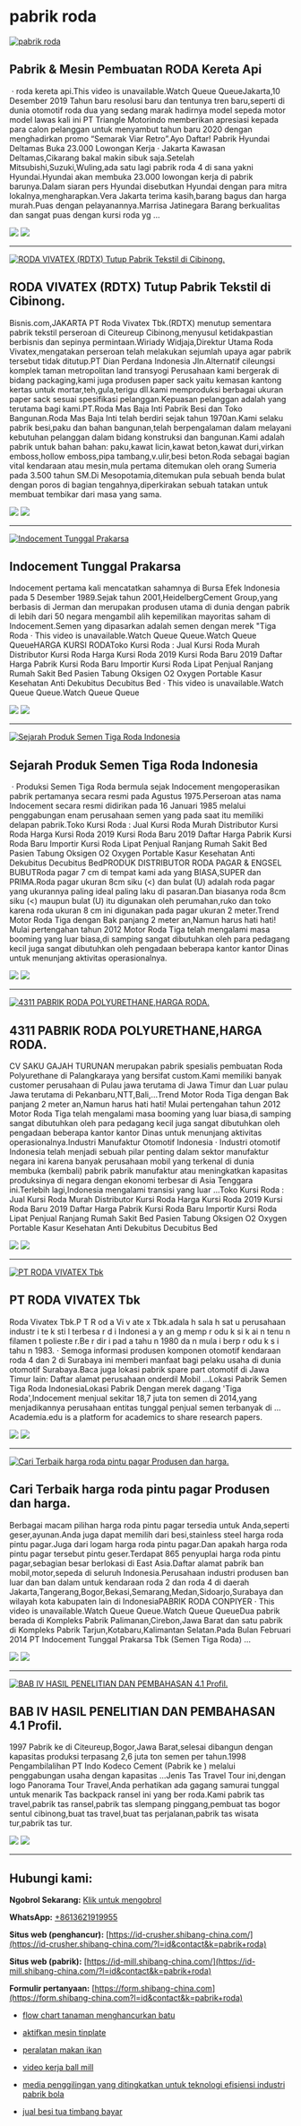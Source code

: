 # pabrik roda

<a href="https://swt.shibang-china.com/?l=id&img&k=pabrik+roda" target="_blank">![pabrik roda](http://static.shibang-china.com/all-800x300/96.jpg)</a>

## Pabrik &amp; Mesin Pembuatan RODA Kereta Api
&nbsp;&#0183;&#32;roda kereta api.This video is unavailable.Watch Queue QueueJakarta,10 Desember 2019 Tahun baru resolusi baru dan tentunya tren baru,seperti di dunia otomotif roda dua yang sedang marak hadirnya model sepeda motor model lawas kali ini PT Triangle Motorindo memberikan apresiasi kepada para calon pelanggan untuk menyambut tahun baru 2020 dengan menghadirkan promo “Semarak Viar Retro”.Ayo Daftar! Pabrik Hyundai Deltamas Buka 23.000 Lowongan Kerja&nbsp;&#0183;&#32;Jakarta Kawasan Deltamas,Cikarang bakal makin sibuk saja.Setelah Mitsubishi,Suzuki,Wuling,ada satu lagi pabrik roda 4 di sana yakni Hyundai.Hyundai akan membuka 23.000 lowongan kerja di pabrik barunya.Dalam siaran pers Hyundai disebutkan Hyundai dengan para mitra lokalnya,mengharapkan.Vera Jakarta terima kasih,barang bagus dan harga murah.Puas dengan pelayanannya.Marrisa Jatinegara Barang berkualitas dan sangat puas dengan kursi roda yg …


<a href="https://whatsapp.shibangsoft.com/WhatsApp.php" target="_blank" title="WhatsApp">![](http://static.shibang-china.com/icon/whatsapp.png)</a> <a href="https://swt.shibang-china.com/?l=id&icon&k=pabrik+roda" target="_blank">![](http://static.shibang-china.com/icon/chat-id.png)</a>

---

<a href="https://swt.shibang-china.com/?l=id&img&k=pabrik+roda" target="_blank">![RODA VIVATEX (RDTX) Tutup Pabrik Tekstil di Cibinong.](http://static.shibang-china.com/all-800x300/138.jpg)</a>

## RODA VIVATEX (RDTX) Tutup Pabrik Tekstil di Cibinong.
Bisnis.com,JAKARTA PT Roda Vivatex Tbk.(RDTX) menutup sementara pabrik tekstil perseroan di Citeureup Cibinong,menyusul ketidakpastian berbisnis dan sepinya permintaan.Wiriady Widjaja,Direktur Utama Roda Vivatex,mengatakan perseroan telah melakukan sejumlah upaya agar pabrik tersebut tidak ditutup.PT Dian Perdana Indonesia Jln.Alternatif cileungsi komplek taman metropolitan land transyogi Perusahaan kami bergerak di bidang packaging,kami juga produsen paper sack yaitu kemasan kantong kertas untuk mortar,teh,gula,terigu dll.kami memproduksi berbagai ukuran paper sack sesuai spesifikasi pelanggan.Kepuasan pelanggan adalah yang terutama bagi kami.PT.Roda Mas Baja Inti Pabrik Besi dan Toko Bangunan.Roda Mas Baja Inti telah berdiri sejak tahun 1970an.Kami selaku pabrik besi,paku dan bahan bangunan,telah berpengalaman dalam melayani kebutuhan pelanggan dalam bidang konstruksi dan bangunan.Kami adalah pabrik untuk bahan bahan: paku,kawat licin,kawat beton,kawat duri,virkan emboss,hollow emboss,pipa tambang,v.ulir,besi beton.Roda sebagai bagian vital kendaraan atau mesin,mula pertama ditemukan oleh orang Sumeria pada 3.500 tahun SM.Di Mesopotamia,ditemukan pula sebuah benda bulat dengan poros di bagian tengahnya,diperkirakan sebuah tatakan untuk membuat tembikar dari masa yang sama.


<a href="https://whatsapp.shibangsoft.com/WhatsApp.php" target="_blank" title="WhatsApp">![](http://static.shibang-china.com/icon/whatsapp.png)</a> <a href="https://swt.shibang-china.com/?l=id&icon&k=pabrik+roda" target="_blank">![](http://static.shibang-china.com/icon/chat-id.png)</a>

---

<a href="https://swt.shibang-china.com/?l=id&img&k=pabrik+roda" target="_blank">![Indocement Tunggal Prakarsa](http://static.shibang-china.com/all-800x300/1258.jpg)</a>

## Indocement Tunggal Prakarsa
Indocement pertama kali mencatatkan sahamnya di Bursa Efek Indonesia pada 5 Desember 1989.Sejak tahun 2001,HeidelbergCement Group,yang berbasis di Jerman dan merupakan produsen utama di dunia dengan pabrik di lebih dari 50 negara mengambil alih kepemilikan mayoritas saham di Indocement.Semen yang dipasarkan adalah semen dengan merek &quot;Tiga Roda&nbsp;&#0183;&#32;This video is unavailable.Watch Queue Queue.Watch Queue QueueHARGA KURSI RODAToko Kursi Roda : Jual Kursi Roda Murah Distributor Kursi Roda Harga Kursi Roda 2019 Kursi Roda Baru 2019 Daftar Harga Pabrik Kursi Roda Baru Importir Kursi Roda Lipat Penjual Ranjang Rumah Sakit Bed Pasien Tabung Oksigen O2 Oxygen Portable Kasur Kesehatan Anti Dekubitus Decubitus Bed&nbsp;&#0183;&#32;This video is unavailable.Watch Queue Queue.Watch Queue Queue


<a href="https://whatsapp.shibangsoft.com/WhatsApp.php" target="_blank" title="WhatsApp">![](http://static.shibang-china.com/icon/whatsapp.png)</a> <a href="https://swt.shibang-china.com/?l=id&icon&k=pabrik+roda" target="_blank">![](http://static.shibang-china.com/icon/chat-id.png)</a>

---

<a href="https://swt.shibang-china.com/?l=id&img&k=pabrik+roda" target="_blank">![Sejarah Produk Semen Tiga Roda Indonesia](http://static.shibang-china.com/all-800x300/858.jpg)</a>

## Sejarah Produk Semen Tiga Roda Indonesia
&nbsp;&#0183;&#32;Produksi Semen Tiga Roda bermula sejak Indocement mengoperasikan pabrik pertamanya secara resmi pada Agustus 1975.Perseroan atas nama Indocement secara resmi didirikan pada 16 Januari 1985 melalui penggabungan enam perusahaan semen yang pada saat itu memiliki delapan pabrik.Toko Kursi Roda : Jual Kursi Roda Murah Distributor Kursi Roda Harga Kursi Roda 2019 Kursi Roda Baru 2019 Daftar Harga Pabrik Kursi Roda Baru Importir Kursi Roda Lipat Penjual Ranjang Rumah Sakit Bed Pasien Tabung Oksigen O2 Oxygen Portable Kasur Kesehatan Anti Dekubitus Decubitus BedPRODUK DISTRIBUTOR RODA PAGAR &amp; ENGSEL BUBUTRoda pagar 7 cm di tempat kami ada yang BIASA,SUPER dan PRIMA.Roda pagar ukuran 8cm siku (&lt;) dan bulat (U) adalah roda pagar yang ukurannya paling ideal paling laku di pasaran.Dan biasanya roda 8cm siku (&lt;) maupun bulat (U) itu digunakan oleh perumahan,ruko dan toko karena roda ukuran 8 cm ini digunakan pada pagar ukuran 2 meter.Trend Motor Roda Tiga dengan Bak panjang 2 meter an,Namun harus hati hati! Mulai pertengahan tahun 2012 Motor Roda Tiga telah mengalami masa booming yang luar biasa,di samping sangat dibutuhkan oleh para pedagang kecil juga sangat dibutuhkan oleh pengadaan beberapa kantor kantor Dinas untuk menunjang aktivitas operasionalnya.


<a href="https://whatsapp.shibangsoft.com/WhatsApp.php" target="_blank" title="WhatsApp">![](http://static.shibang-china.com/icon/whatsapp.png)</a> <a href="https://swt.shibang-china.com/?l=id&icon&k=pabrik+roda" target="_blank">![](http://static.shibang-china.com/icon/chat-id.png)</a>

---

<a href="https://swt.shibang-china.com/?l=id&img&k=pabrik+roda" target="_blank">![4311 PABRIK RODA POLYURETHANE,HARGA RODA.](http://static.shibang-china.com/all-800x300/187.jpg)</a>

## 4311 PABRIK RODA POLYURETHANE,HARGA RODA.
CV SAKU GAJAH TURUNAN merupakan pabrik spesialis pembuatan Roda Polyurethane di Palangkaraya yang bersifat custom.Kami memiliki banyak customer perusahaan di Pulau jawa terutama di Jawa Timur dan Luar pulau Jawa terutama di Pekanbaru,NTT,Bali,…Trend Motor Roda Tiga dengan Bak panjang 2 meter an,Namun harus hati hati! Mulai pertengahan tahun 2012 Motor Roda Tiga telah mengalami masa booming yang luar biasa,di samping sangat dibutuhkan oleh para pedagang kecil juga sangat dibutuhkan oleh pengadaan beberapa kantor kantor Dinas untuk menunjang aktivitas operasionalnya.Industri Manufaktur Otomotif Indonesia&nbsp;&#0183;&#32;Industri otomotif Indonesia telah menjadi sebuah pilar penting dalam sektor manufaktur negara ini karena banyak perusahaan mobil yang terkenal di dunia membuka (kembali) pabrik pabrik manufaktur atau meningkatkan kapasitas produksinya di negara dengan ekonomi terbesar di Asia Tenggara ini.Terlebih lagi,Indonesia mengalami transisi yang luar …Toko Kursi Roda : Jual Kursi Roda Murah Distributor Kursi Roda Harga Kursi Roda 2019 Kursi Roda Baru 2019 Daftar Harga Pabrik Kursi Roda Baru Importir Kursi Roda Lipat Penjual Ranjang Rumah Sakit Bed Pasien Tabung Oksigen O2 Oxygen Portable Kasur Kesehatan Anti Dekubitus Decubitus Bed


<a href="https://whatsapp.shibangsoft.com/WhatsApp.php" target="_blank" title="WhatsApp">![](http://static.shibang-china.com/icon/whatsapp.png)</a> <a href="https://swt.shibang-china.com/?l=id&icon&k=pabrik+roda" target="_blank">![](http://static.shibang-china.com/icon/chat-id.png)</a>

---

<a href="https://swt.shibang-china.com/?l=id&img&k=pabrik+roda" target="_blank">![PT RODA VIVATEX Tbk](http://static.shibang-china.com/all-800x300/125.jpg)</a>

## PT RODA VIVATEX Tbk
Roda Vivatex Tbk.P T R od a Vi v ate x Tbk.adala h sala h sat u perusahaan industr i te k sti l terbesa r d i Indonesi a y an g memp r odu k si k ai n tenu n filamen t polieste r.Be r dir i pad a tahu n 1980 da n mula i berp r odu k s i tahu n 1983.&nbsp;&#0183;&#32;Semoga informasi produsen komponen otomotif kendaraan roda 4 dan 2 di Surabaya ini memberi manfaat bagi pelaku usaha di dunia otomotif Surabaya.Baca juga lokasi pabrik spare part otomotif di Jawa Timur lain: Daftar alamat perusahaan onderdil Mobil …Lokasi Pabrik Semen Tiga Roda IndonesiaLokasi Pabrik Dengan merek dagang 'Tiga Roda',Indocement menjual sekitar 18,7 juta ton semen di 2014,yang menjadikannya perusahaan entitas tunggal penjual semen terbanyak di …Academia.edu is a platform for academics to share research papers.


<a href="https://whatsapp.shibangsoft.com/WhatsApp.php" target="_blank" title="WhatsApp">![](http://static.shibang-china.com/icon/whatsapp.png)</a> <a href="https://swt.shibang-china.com/?l=id&icon&k=pabrik+roda" target="_blank">![](http://static.shibang-china.com/icon/chat-id.png)</a>

---

<a href="https://swt.shibang-china.com/?l=id&img&k=pabrik+roda" target="_blank">![Cari Terbaik harga roda pintu pagar Produsen dan harga.](http://static.shibang-china.com/all-800x300/270.jpg)</a>

## Cari Terbaik harga roda pintu pagar Produsen dan harga.
Berbagai macam pilihan harga roda pintu pagar tersedia untuk Anda,seperti geser,ayunan.Anda juga dapat memilih dari besi,stainless steel harga roda pintu pagar.Juga dari logam harga roda pintu pagar.Dan apakah harga roda pintu pagar tersebut pintu geser.Terdapat 865 penyuplai harga roda pintu pagar,sebagian besar berlokasi di East Asia.Daftar alamat pabrik ban mobil,motor,sepeda di seluruh Indonesia.Perusahaan industri produsen ban luar dan ban dalam untuk kendaraan roda 2 dan roda 4 di daerah Jakarta,Tangerang,Bogor,Bekasi,Semarang,Medan,Sidoarjo,Surabaya dan wilayah kota kabupaten lain di IndonesiaPABRIK RODA CONPIYER&nbsp;&#0183;&#32;This video is unavailable.Watch Queue Queue.Watch Queue QueueDua pabrik berada di Kompleks Pabrik Palimanan,Cirebon,Jawa Barat dan satu pabrik di Kompleks Pabrik Tarjun,Kotabaru,Kalimantan Selatan.Pada Bulan Februari 2014 PT Indocement Tunggal Prakarsa Tbk (Semen Tiga Roda) …


<a href="https://whatsapp.shibangsoft.com/WhatsApp.php" target="_blank" title="WhatsApp">![](http://static.shibang-china.com/icon/whatsapp.png)</a> <a href="https://swt.shibang-china.com/?l=id&icon&k=pabrik+roda" target="_blank">![](http://static.shibang-china.com/icon/chat-id.png)</a>

---

<a href="https://swt.shibang-china.com/?l=id&img&k=pabrik+roda" target="_blank">![BAB IV HASIL PENELITIAN DAN PEMBAHASAN 4.1 Profil.](http://static.shibang-china.com/all-800x300/233.jpg)</a>

## BAB IV HASIL PENELITIAN DAN PEMBAHASAN 4.1 Profil.
1997 Pabrik ke di Citeureup,Bogor,Jawa Barat,selesai dibangun dengan kapasitas produksi terpasang 2,6 juta ton semen per tahun.1998 Pengambilalihan PT Indo Kodeco Cement (Pabrik ke ) melalui penggabungan usaha dengan kapasitas …Jenis Tas Travel Tour ini,dengan logo Panorama Tour Travel,Anda perhatikan ada gagang samurai tunggal untuk menarik Tas backpack ransel ini yang ber roda.Kami pabrik tas travel,pabrik tas ransel,pabrik tas slempang pinggang,pembuat tas bogor sentul cibinong,buat tas travel,buat tas perjalanan,pabrik tas wisata tur,pabrik tas tur.

<a href="https://whatsapp.shibangsoft.com/WhatsApp.php" target="_blank" title="WhatsApp">![](http://static.shibang-china.com/icon/whatsapp.png)</a> <a href="https://swt.shibang-china.com/?l=id&icon&k=pabrik+roda" target="_blank">![](http://static.shibang-china.com/icon/chat-id.png)</a>

---
## Hubungi kami:

**Ngobrol Sekarang:** [Klik untuk mengobrol](https://swt.shibang-china.com?l=id&contact&k=pabrik+roda)

**WhatsApp:**  [+8613621919955](https://whatsapp.shibangsoft.com/WhatsApp.php)

**Situs web (penghancur):** [https://id-crusher.shibang-china.com/](https://id-crusher.shibang-china.com/?l=id&contact&k=pabrik+roda)

**Situs web (pabrik):** [https://id-mill.shibang-china.com/](https://id-mill.shibang-china.com/?l=id&contact&k=pabrik+roda)

**Formulir pertanyaan:** [https://form.shibang-china.com](https://form.shibang-china.com?l=id&contact&k=pabrik+roda)

* [flow chart tanaman menghancurkan batu](../47/flow%20chart%20tanaman%20menghancurkan%20batu.md)

* [aktifkan mesin tinplate](../44/aktifkan%20mesin%20tinplate.md)

* [peralatan makan ikan](../44/peralatan%20makan%20ikan.md)

* [video kerja ball mill](../44/video%20kerja%20ball%20mill.md)

* [media penggilingan yang ditingkatkan untuk teknologi efisiensi industri pabrik bola](../49/media%20penggilingan%20yang%20ditingkatkan%20untuk%20teknologi%20efisiensi%20industri%20pabrik%20bola.md)

* [jual besi tua timbang bayar](../41/jual%20besi%20tua%20timbang%20bayar.md)